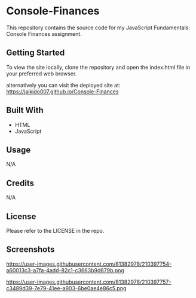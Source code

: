 # Console-Finances

This repository contains the source code for my JavaScript Fundamentals: Console Finances assignment. 

## Getting Started

To view the site locally, clone the repository and open the index.html file in your preferred web browser.

alternatively you can visit the deployed site at:
https://jaikido007.github.io/Console-Finances

## Built With

- HTML
- JavaScript

## Usage

N/A

## Credits

N/A

## License

Please refer to the LICENSE in the repo.

## Screenshots

https://user-images.githubusercontent.com/81382978/210397754-a60013c3-a7fa-4add-82c1-c3663b9d679b.png

https://user-images.githubusercontent.com/81382978/210397757-c3489d39-7e79-41ee-a903-6be0ae4e86c5.png